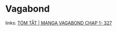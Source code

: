 # Vagabond

links: [TÓM TẮT | MANGA VAGABOND CHAP 1- 327](https://www.youtube.com/watch?v=Y-hJujqYDF0)